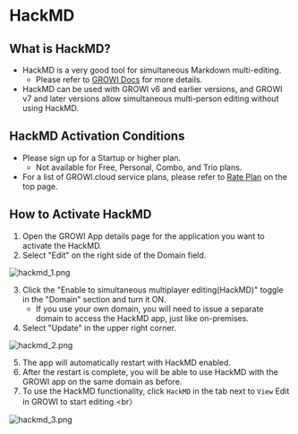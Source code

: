 # HackMD

## What is HackMD?

- HackMD is a very good tool for simultaneous Markdown multi-editing.
  - Please refer to [GROWI Docs](https://docs.growi.org/en/admin-guide/admin-cookbook/integrate-with-hackmd.html) for more details.
- HackMD can be used with GROWI v6 and earlier versions, and GROWI v7 and later versions allow simultaneous multi-person editing without using HackMD.

## HackMD Activation Conditions

- Please sign up for a Startup or higher plan.
  - Not available for Free, Personal, Combo, and Trio plans.
- For a list of GROWI.cloud service plans, please refer to [Rate Plan](https://growi.cloud/price-and-features) on the top page.

## How to Activate HackMD

1. Open the GROWI App details page for the application you want to activate the HackMD.
2. Select "Edit" on the right side of the Domain field.<br>
  <img :src="$withBase('/assets/images/en/hackmd_1.png')" alt="hackmd_1.png">

3. Click the "Enable to simultaneous multiplayer editing(HackMD)" toggle in the "Domain" section and turn it ON.
    - If you use your own domain, you will need to issue a separate domain to access the HackMD app, just like on-premises.
4. Select "Update" in the upper right corner.<br>

 <img :src="$withBase('/assets/images/en/hackmd_2.png')" alt="hackmd_2.png">


5. The app will automatically restart with HackMD enabled.
6. After the restart is complete, you will be able to use HackMD with the GROWI app on the same domain as before.
7. To use the HackMD functionality, click `HackMD` in the tab next to `View` Edit in GROWI to start editing.<br〉
  <img :src="$withBase('/assets/images/en/hackmd_3.png')" alt="hackmd_3.png">

